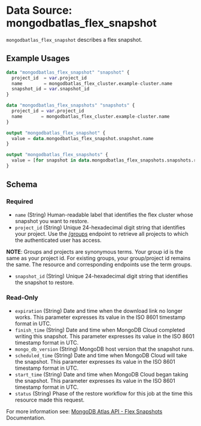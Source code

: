 # Data Source: mongodbatlas_flex_snapshot

`mongodbatlas_flex_snapshot` describes a flex snapshot.

## Example Usages
```terraform
data "mongodbatlas_flex_snapshot" "snapshot" {
  project_id  = var.project_id
  name        = mongodbatlas_flex_cluster.example-cluster.name
  snapshot_id = var.snapshot_id
}

data "mongodbatlas_flex_snapshots" "snapshots" {
  project_id = var.project_id
  name       = mongodbatlas_flex_cluster.example-cluster.name
}

output "mongodbatlas_flex_snapshot" {
  value = data.mongodbatlas_flex_snapshot.snapshot.name
}

output "mongodbatlas_flex_snapshots" {
  value = [for snapshot in data.mongodbatlas_flex_snapshots.snapshots.results : snapshot.snapshot_id]
}
```

<!-- schema generated by tfplugindocs -->
## Schema

### Required

- `name` (String) Human-readable label that identifies the flex cluster whose snapshot you want to restore.
- `project_id` (String) Unique 24-hexadecimal digit string that identifies your project. Use the [/groups](#tag/Projects/operation/listProjects) endpoint to retrieve all projects to which the authenticated user has access.

**NOTE**: Groups and projects are synonymous terms. Your group id is the same as your project id. For existing groups, your group/project id remains the same. The resource and corresponding endpoints use the term groups.
- `snapshot_id` (String) Unique 24-hexadecimal digit string that identifies the snapshot to restore.

### Read-Only

- `expiration` (String) Date and time when the download link no longer works. This parameter expresses its value in the ISO 8601 timestamp format in UTC.
- `finish_time` (String) Date and time when MongoDB Cloud completed writing this snapshot. This parameter expresses its value in the ISO 8601 timestamp format in UTC.
- `mongo_db_version` (String) MongoDB host version that the snapshot runs.
- `scheduled_time` (String) Date and time when MongoDB Cloud will take the snapshot. This parameter expresses its value in the ISO 8601 timestamp format in UTC.
- `start_time` (String) Date and time when MongoDB Cloud began taking the snapshot. This parameter expresses its value in the ISO 8601 timestamp format in UTC.
- `status` (String) Phase of the restore workflow for this job at the time this resource made this request.

For more information see: [MongoDB Atlas API - Flex Snapshots](https://www.mongodb.com/docs/atlas/reference/api-resources-spec/v2/#tag/Flex-Snapshots/operation/getFlexBackup) Documentation.
